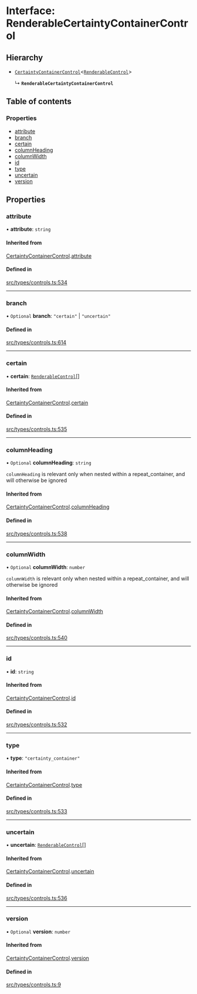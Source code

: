 # Interface: RenderableCertaintyContainerControl

## Hierarchy

- [`CertaintyContainerControl`](../wiki/CertaintyContainerControl)\<[`RenderableControl`](../wiki/Exports#renderablecontrol)\>

  ↳ **`RenderableCertaintyContainerControl`**

## Table of contents

### Properties

- [attribute](../wiki/RenderableCertaintyContainerControl#attribute)
- [branch](../wiki/RenderableCertaintyContainerControl#branch)
- [certain](../wiki/RenderableCertaintyContainerControl#certain)
- [columnHeading](../wiki/RenderableCertaintyContainerControl#columnheading)
- [columnWidth](../wiki/RenderableCertaintyContainerControl#columnwidth)
- [id](../wiki/RenderableCertaintyContainerControl#id)
- [type](../wiki/RenderableCertaintyContainerControl#type)
- [uncertain](../wiki/RenderableCertaintyContainerControl#uncertain)
- [version](../wiki/RenderableCertaintyContainerControl#version)

## Properties

### attribute

• **attribute**: `string`

#### Inherited from

[CertaintyContainerControl](../wiki/CertaintyContainerControl).[attribute](../wiki/CertaintyContainerControl#attribute)

#### Defined in

[src/types/controls.ts:534](https://github.com/decisively-io/interview-sdk/blob/de8f2ee69dbcb31d956f391c52b0e0db7d4d25b4/src/types/controls.ts#L534)

___

### branch

• `Optional` **branch**: ``"certain"`` \| ``"uncertain"``

#### Defined in

[src/types/controls.ts:614](https://github.com/decisively-io/interview-sdk/blob/de8f2ee69dbcb31d956f391c52b0e0db7d4d25b4/src/types/controls.ts#L614)

___

### certain

• **certain**: [`RenderableControl`](../wiki/Exports#renderablecontrol)[]

#### Inherited from

[CertaintyContainerControl](../wiki/CertaintyContainerControl).[certain](../wiki/CertaintyContainerControl#certain)

#### Defined in

[src/types/controls.ts:535](https://github.com/decisively-io/interview-sdk/blob/de8f2ee69dbcb31d956f391c52b0e0db7d4d25b4/src/types/controls.ts#L535)

___

### columnHeading

• `Optional` **columnHeading**: `string`

`columnHeading` is relevant only when nested within a repeat_container, and will otherwise be ignored

#### Inherited from

[CertaintyContainerControl](../wiki/CertaintyContainerControl).[columnHeading](../wiki/CertaintyContainerControl#columnheading)

#### Defined in

[src/types/controls.ts:538](https://github.com/decisively-io/interview-sdk/blob/de8f2ee69dbcb31d956f391c52b0e0db7d4d25b4/src/types/controls.ts#L538)

___

### columnWidth

• `Optional` **columnWidth**: `number`

`columnWidth` is relevant only when nested within a repeat_container, and will otherwise be ignored

#### Inherited from

[CertaintyContainerControl](../wiki/CertaintyContainerControl).[columnWidth](../wiki/CertaintyContainerControl#columnwidth)

#### Defined in

[src/types/controls.ts:540](https://github.com/decisively-io/interview-sdk/blob/de8f2ee69dbcb31d956f391c52b0e0db7d4d25b4/src/types/controls.ts#L540)

___

### id

• **id**: `string`

#### Inherited from

[CertaintyContainerControl](../wiki/CertaintyContainerControl).[id](../wiki/CertaintyContainerControl#id)

#### Defined in

[src/types/controls.ts:532](https://github.com/decisively-io/interview-sdk/blob/de8f2ee69dbcb31d956f391c52b0e0db7d4d25b4/src/types/controls.ts#L532)

___

### type

• **type**: ``"certainty_container"``

#### Inherited from

[CertaintyContainerControl](../wiki/CertaintyContainerControl).[type](../wiki/CertaintyContainerControl#type)

#### Defined in

[src/types/controls.ts:533](https://github.com/decisively-io/interview-sdk/blob/de8f2ee69dbcb31d956f391c52b0e0db7d4d25b4/src/types/controls.ts#L533)

___

### uncertain

• **uncertain**: [`RenderableControl`](../wiki/Exports#renderablecontrol)[]

#### Inherited from

[CertaintyContainerControl](../wiki/CertaintyContainerControl).[uncertain](../wiki/CertaintyContainerControl#uncertain)

#### Defined in

[src/types/controls.ts:536](https://github.com/decisively-io/interview-sdk/blob/de8f2ee69dbcb31d956f391c52b0e0db7d4d25b4/src/types/controls.ts#L536)

___

### version

• `Optional` **version**: `number`

#### Inherited from

[CertaintyContainerControl](../wiki/CertaintyContainerControl).[version](../wiki/CertaintyContainerControl#version)

#### Defined in

[src/types/controls.ts:9](https://github.com/decisively-io/interview-sdk/blob/de8f2ee69dbcb31d956f391c52b0e0db7d4d25b4/src/types/controls.ts#L9)

